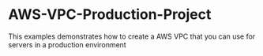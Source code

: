 # AWS-VPC-Production-Project
This examples demonstrates how to create a AWS VPC that you can use for servers in a production environment 
